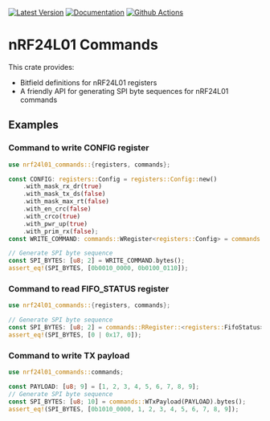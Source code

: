 [![Latest Version](https://img.shields.io/crates/v/nrf24l01-commands.svg)](https://crates.io/crates/nrf24l01-commands)
[![Documentation](https://docs.rs/nrf24l01-commands/badge.svg)](https://docs.rs/nrf24l01-commands)
[![Github Actions](https://github.com/god-is-a-crab/nrf24l01-commands/workflows/Rust/badge.svg)](https://github.com/god-is-a-crab/nrf24l01-commands/actions)

# nRF24L01 Commands

This crate provides:
- Bitfield definitions for nRF24L01 registers
- A friendly API for generating SPI byte sequences for nRF24L01 commands

## Examples

### Command to write CONFIG register
```rust
use nrf24l01_commands::{registers, commands};

const CONFIG: registers::Config = registers::Config::new()
    .with_mask_rx_dr(true)
    .with_mask_tx_ds(false)
    .with_mask_max_rt(false)
    .with_en_crc(false)
    .with_crco(true)
    .with_pwr_up(true)
    .with_prim_rx(false);
const WRITE_COMMAND: commands::WRegister<registers::Config> = commands::WRegister(CONFIG);

// Generate SPI byte sequence
const SPI_BYTES: [u8; 2] = WRITE_COMMAND.bytes();
assert_eq!(SPI_BYTES, [0b0010_0000, 0b0100_0110]);
```
### Command to read FIFO_STATUS register
```rust
use nrf24l01_commands::{registers, commands};

// Generate SPI byte sequence
const SPI_BYTES: [u8; 2] = commands::RRegister::<registers::FifoStatus>::bytes();
assert_eq!(SPI_BYTES, [0 | 0x17, 0]);
```
### Command to write TX payload
```rust
use nrf24l01_commands::commands;

const PAYLOAD: [u8; 9] = [1, 2, 3, 4, 5, 6, 7, 8, 9];
// Generate SPI byte sequence
const SPI_BYTES: [u8; 10] = commands::WTxPayload(PAYLOAD).bytes();
assert_eq!(SPI_BYTES, [0b1010_0000, 1, 2, 3, 4, 5, 6, 7, 8, 9]);
```
